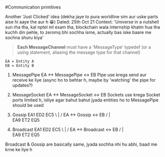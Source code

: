 #Communication primitives

Another 'Just Clicked' idea (dekha jaye to pura worldline sim aur uske parts aise hi aaye the aur h 😁)
Dated: 25th Oct 21
Context: 'Universe in a nutshell sun rha tha, kal nptel ml exam tha, blockchain wala internship khatm hua tha kuchh din pehle, to zeromq bhi sochha isme, actually bas iske baare me sochna shuru kiya'

> **Each MessageChannel** must have a 'MessageType' typedef (or a using statement, aliasing the message type for that channel)

```
EA = Entity A
EB = Entity B
```

1. MessagePipe
EA <-> MessagePipe <-> EB
Pipe use krega send aur receive ke liye (async ho to behtar h, maybe by 'watching' the pipe for updates?)

2. MessageSocket
EA <-> MessageSocket <-> EB
Sockets use krega
Socket ports limited h, isliye agar bahut bahut jyada entities ho to MessagePipe should be used

3. Gossip
      EA1  ED2  EC5
        \   |    /
EA <-> Gossip <-> EB
      /   |   \
    EA9  ET2  EQ5

4. Broadcast
      EA1  ED2  EC5
        \   |    /
EA <-> Broadcast <-> EB
      /   |   \
    EA9  ET2  EQ5

Broadcast & Gossip are basically same, jyada sochha nhi hu abhi, baad me krne ke liye h
